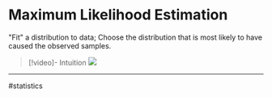 # Maximum Likelihood Estimation
"Fit" a distribution to data; Choose the distribution that is most likely to have caused the observed samples.

>[!video]- Intuition
>![](https://www.youtube.com/watch?v=XepXtl9YKwc)




---
#statistics 